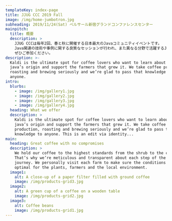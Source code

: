 ```yaml
---
templateKey: index-page
title: JJUG CCC 2019 Fall
image: /img/home-jumbotron.jpg
subheading: 2019/11/24(Sat) ベルサール新宿グランドコンファレンスセンター
mainpitch:
  title: 概要
  description: >
    JJUG CCCは毎年2回、春と秋に開催する日本最大のJavaコミュニティイベントです。
    Java関連の技術や事例に関する良質なセッションが行われ、また異なる分野で活躍するJava技術者が一堂に会する場ともなっています。
    ぜひご参加ください。
description: >-
  Kaldi is the ultimate spot for coffee lovers who want to learn about their
  java’s origin and support the farmers that grew it. We take coffee production,
  roasting and brewing seriously and we’re glad to pass that knowledge to
  anyone.
intro:
  blurbs:
    - image: /img/gallery1.jpg
    - image: /img/gallery2.jpg
    - image: /img/gallery3.jpg
    - image: /img/gallery4.jpg
  heading: What we offer
  description: >
    Kaldi is the ultimate spot for coffee lovers who want to learn about their
    java’s origin and support the farmers that grew it. We take coffee
    production, roasting and brewing seriously and we’re glad to pass that
    knowledge to anyone. This is an edit via identity...
main:
  heading: Great coffee with no compromises
  description: >
    We hold our coffee to the highest standards from the shrub to the cup.
    That’s why we’re meticulous and transparent about each step of the coffee’s
    journey. We personally visit each farm to make sure the conditions are
    optimal for the plants, farmers and the local environment.
  image1:
    alt: A close-up of a paper filter filled with ground coffee
    image: /img/products-grid3.jpg
  image2:
    alt: A green cup of a coffee on a wooden table
    image: /img/products-grid2.jpg
  image3:
    alt: Coffee beans
    image: /img/products-grid1.jpg
---
```

